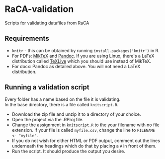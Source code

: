 RaCA-validation
===============

Scripts for validating datafiles from RaCA

## Requirements
* `knitr` - this can be obtained by running `install.packages('knitr')` in R.
* For PDFs: [MikTeX](http://miktex.org) and [Pandoc](http://johnmacfarlane.net/pandoc/). If you are using Linux, there's a LaTeX distribution called [TeXLive](http://www.tug.org/texlive/) which you should use instead of MikTeX.
* For docx: Pandoc as detailed above. You will not need a LaTeX distribution.

## Running a validation script

Every folder has a name based on the file it is validating.   
In the base directory, there is a file called `knitscript.R`. 

* Download the zip file and unzip it to a directory of your choice.
* Open the project via the .RProj file.
* Change the assignment in `knitscript.R` to the your filename with no file extension. If your file is called `myfile.csv`, change the line to `FILENAME <- "myfile"`.
* If you do not wish for either HTML or PDF output, comment out the lines underneath the headings which do that by placing a `#` in front of them.
* Run the script. It should produce the output you desire.
